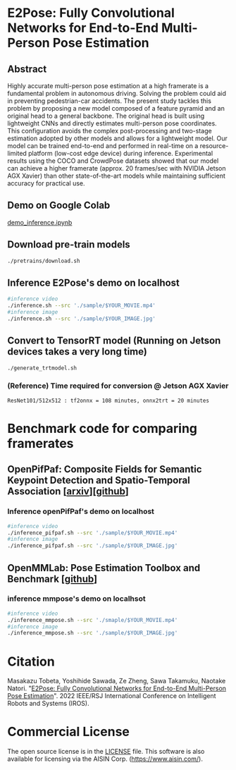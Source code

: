 # E2Pose: Fully Convolutional Networks for End-to-End Multi-Person Pose Estimation

## Abstract
Highly accurate multi-person pose estimation at a high framerate is a fundamental problem in autonomous driving. Solving the problem could aid in preventing pedestrian-car accidents. The present study tackles this problem by proposing a new model composed of a feature pyramid and an original head to a general backbone. The original head is built using lightweight CNNs and directly estimates multi-person pose coordinates. This configuration avoids the complex post-processing and two-stage estimation adopted by other models and allows for a lightweight model. Our model can be trained end-to-end and performed in real-time on a resource-limited platform (low-cost edge device) during inference. Experimental results using the COCO and CrowdPose datasets showed that our model can achieve a higher framerate (approx. 20 frames/sec with NVIDIA Jetson AGX Xavier) than other state-of-the-art models while maintaining sufficient accuracy for practical use.

## Demo on Google Colab
[demo_inference.ipynb](http://colab.research.google.com/github/AISIN-TRC/E2Pose/blob/main/demo_inference.ipynb)

## Download pre-train models
```bash
./pretrains/download.sh
```

## Inference E2Pose's demo on localhost
```bash
#inference video
./inference.sh --src './sample/$YOUR_MOVIE.mp4'
#inference image
./inference.sh --src './sample/$YOUR_IMAGE.jpg'
```

## Convert to TensorRT model (Running on Jetson devices takes a very long time)
```bash
./generate_trtmodel.sh
```
### (Reference) Time required for conversion @ Jetson AGX Xavier
    ResNet101/512x512 : tf2onnx = 108 minutes, onnx2trt = 20 minutes

# Benchmark code for comparing framerates
## OpenPifPaf: Composite Fields for Semantic Keypoint Detection and Spatio-Temporal Association [[arxiv](https://arxiv.org/abs/2103.02440)][[github](https://github.com/openpifpaf/openpifpaf)]
### Inference openPifPaf's demo on localhost
```bash
#inference video
./inference_pifpaf.sh --src './sample/$YOUR_MOVIE.mp4'
#inference image
./inference_pifpaf.sh --src './sample/$YOUR_IMAGE.jpg'
```
## OpenMMLab: Pose Estimation Toolbox and Benchmark [[github](https://github.com/open-mmlab/mmpose)]
### inference mmpose's demo on localhsot
```bash
#inference video
./inference_mmpose.sh --src './smaple/$YOUR_MOVIE.mp4'
#inference image
./inference_mmpose.sh --src './sample/$YOUR_IMAGE.jpg'
```

# Citation
Masakazu Tobeta, Yoshihide Sawada, Ze Zheng, Sawa Takamuku, Naotake Natori. "[E2Pose: Fully Convolutional Networks for End-to-End Multi-Person Pose Estimation](https://ieeexplore.ieee.org/document/9981322)". 2022 IEEE/RSJ International Conference on Intelligent Robots and Systems (IROS).


# Commercial License
The open source license is in the [LICENSE](./LICENSE) file. This software is also available for licensing via the AISIN Corp. (https://www.aisin.com/).

